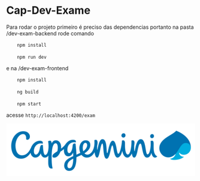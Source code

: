 # Cap-Dev-Exame

Para rodar o projeto primeiro é preciso das dependencias portanto na pasta /dev-exam-backend rode comando

        npm install

        npm run dev


e na /dev-exam-frontend 

        npm install

        ng build 

        npm start
    
acesse `http://localhost:4200/exam`

![](dev-exam-frontend/src/assets/img/capgemini-logo.jpg)
